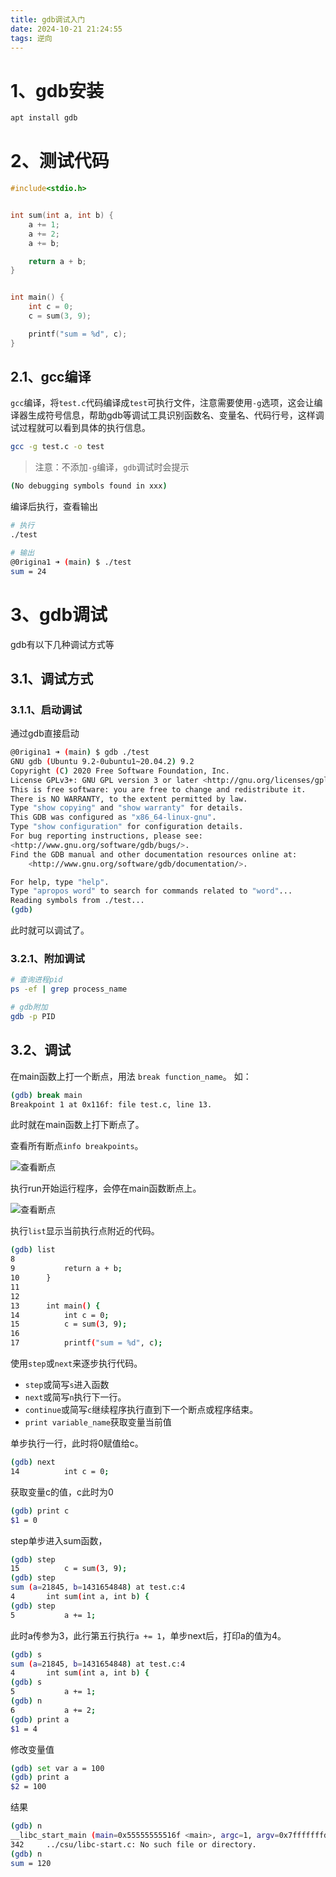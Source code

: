 ```yaml
---
title: gdb调试入门
date: 2024-10-21 21:24:55
tags: 逆向
---
```



# 1、gdb安装
```bash
apt install gdb
```

# 2、测试代码
```c
#include<stdio.h>


int sum(int a, int b) {
    a += 1;
    a += 2;
    a += b;

    return a + b;
}


int main() {
    int c = 0;
    c = sum(3, 9);

    printf("sum = %d", c);
}
```

## 2.1、gcc编译
`gcc`编译，将`test.c`代码编译成`test`可执行文件，注意需要使用`-g`选项，这会让编译器生成符号信息，帮助gdb等调试工具识别函数名、变量名、代码行号，这样调试过程就可以看到具体的执行信息。
```bash
gcc -g test.c -o test
```

> 注意：不添加`-g`编译，`gdb`调试时会提示
```bash
(No debugging symbols found in xxx)
```

编译后执行，查看输出
```bash
# 执行
./test

# 输出
@0rigina1 ➜ (main) $ ./test 
sum = 24
```

# 3、gdb调试
gdb有以下几种调试方式等
## 3.1、调试方式
### 3.1.1、启动调试
通过gdb直接启动
```bash
@0rigina1 ➜ (main) $ gdb ./test
GNU gdb (Ubuntu 9.2-0ubuntu1~20.04.2) 9.2
Copyright (C) 2020 Free Software Foundation, Inc.
License GPLv3+: GNU GPL version 3 or later <http://gnu.org/licenses/gpl.html>
This is free software: you are free to change and redistribute it.
There is NO WARRANTY, to the extent permitted by law.
Type "show copying" and "show warranty" for details.
This GDB was configured as "x86_64-linux-gnu".
Type "show configuration" for configuration details.
For bug reporting instructions, please see:
<http://www.gnu.org/software/gdb/bugs/>.
Find the GDB manual and other documentation resources online at:
    <http://www.gnu.org/software/gdb/documentation/>.

For help, type "help".
Type "apropos word" to search for commands related to "word"...
Reading symbols from ./test...
(gdb) 
```
此时就可以调试了。

### 3.2.1、附加调试
```bash
# 查询进程pid
ps -ef | grep process_name

# gdb附加
gdb -p PID
```

## 3.2、调试

在main函数上打一个断点，用法 `break function_name`。
如：
```bash
(gdb) break main
Breakpoint 1 at 0x116f: file test.c, line 13.
```
此时就在main函数上打下断点了。

查看所有断点`info breakpoints`。

![查看断点](image.png)

执行run开始运行程序，会停在main函数断点上。

![查看断点](image2.png)

执行`list`显示当前执行点附近的代码。
```bash
(gdb) list
8
9           return a + b;
10      }
11
12
13      int main() {
14          int c = 0;
15          c = sum(3, 9);
16
17          printf("sum = %d", c);
```

使用`step`或`next`来逐步执行代码。
- `step`或简写`s`进入函数
- `next`或简写`n`执行下一行。
- `continue`或简写`c`继续程序执行直到下一个断点或程序结束。
- `print variable_name`获取变量当前值

单步执行一行，此时将0赋值给c。
```bash
(gdb) next
14          int c = 0;
```

获取变量c的值，c此时为0
```bash
(gdb) print c
$1 = 0
```

step单步进入sum函数，
```bash
(gdb) step
15          c = sum(3, 9);
(gdb) step
sum (a=21845, b=1431654848) at test.c:4
4       int sum(int a, int b) {
(gdb) step
5           a += 1;
```

此时a传参为3，此行第五行执行`a += 1`，单步next后，打印a的值为4。
```bash
(gdb) s
sum (a=21845, b=1431654848) at test.c:4
4       int sum(int a, int b) {
(gdb) s
5           a += 1;
(gdb) n
6           a += 2;
(gdb) print a
$1 = 4
```

修改变量值
```bash
(gdb) set var a = 100
(gdb) print a
$2 = 100
```

结果
```bash
(gdb) n
__libc_start_main (main=0x55555555516f <main>, argc=1, argv=0x7fffffffd168, init=<optimized out>, fini=<optimized out>, rtld_fini=<optimized out>, stack_end=0x7fffffffd158) at ../csu/libc-start.c:342
342     ../csu/libc-start.c: No such file or directory.
(gdb) n
sum = 120
```
